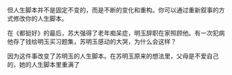 
但人生脚本并不是固定不变的，而是不断的变化和重构。你可以通过重新叙事的方式修改你的人生脚本。

在《都挺好》的最后，苏大强得了老年痴呆症，明玉辞职在家照顾他。有一次犯病他存了钱给明玉买习题集，苏明玉感动的大哭，为什么会这样？

因为这件事改变了苏明玉的人生脚本。在苏明玉原来的想法里，父母是不爱自己的，她的人生脚本里重满了














<!--stackedit_data:
eyJoaXN0b3J5IjpbLTE4MDIyNzQ3NzQsOTc5MjYzMTk1LC03ND
gyMDI0MjddfQ==
-->